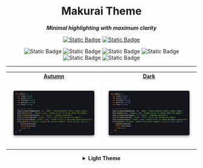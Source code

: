 <div align="center">
  
# Makurai Theme
***Minimal highlighting with maximum clarity***

[![Static Badge](https://img.shields.io/badge/neovim-20202b?style=for-the-badge&logo=neovim)](https://github.com/Skardyy/makurai-nvim)
[![Static Badge](https://img.shields.io/badge/vscode-20202b?style=for-the-badge&logo=vscodium&)](https://github.com/Skardyy/makurai-vscode)
  
![Static Badge](https://img.shields.io/badge/Ghostty-20202b?style=for-the-badge&logo=ghostery&logoColor=FFF)
![Static Badge](https://img.shields.io/badge/kitty-20202b?style=for-the-badge&logo=refinedgithub&logoColor=c46f36)
![Static Badge](https://img.shields.io/badge/Alacritty-20202b?style=for-the-badge&logo=alacritty)
![Static Badge](https://img.shields.io/badge/Wezterm-20202b?style=for-the-badge&logo=wezterm&logoColor=7f7bed)
![Static Badge](https://img.shields.io/badge/Wt-20202b?style=for-the-badge&logo=educative&logoColor=aaaaaa)
![Static Badge](https://img.shields.io/badge/Warp-20202b?style=for-the-badge&logo=warp&logoColor=01A4FF)

---

</div>

<table align="center">
  <tr>
    <td align="center" width="50%">
      <a href="./themes/autumn">
        <b>Autumn</b><br>
        <img src="./dogs/autumn/thumbnail.png"/>
      </a>
    </td>
    <td align="center" width="50%">
      <a href="./themes/dark">
        <b>Dark</b><br>
        <img src="./dogs/dark/thumbnail.png"/>
      </a>
    </td>
  </tr>
</table>

<div align=center>
<details>
<summary><b>Light Theme</b></summary>
<br>
<div align="center">
  <a href="./themes/light">
    <img width="512" src="./dogs/light/thumbnail.png"/>
  </a>
</div>
</details>
</div>
